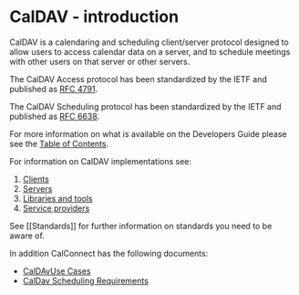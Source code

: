 # CalDAV - introduction

CalDAV is a calendaring and scheduling client/server protocol designed to allow users to access calendar data on a server, and to schedule meetings with other users on that server or other servers.

The CalDAV Access protocol has been standardized by the IETF and published as [RFC 4791](https://tools.ietf.org/html/rfc4791).

The CalDAV Scheduling protocol has been standardized by the IETF and published as [RFC 6638](https://tools.ietf.org/html/rfc6638).

For more information on what is available on the Developers Guide please see the [Table of Contents](Home).

For information on CalDAV implementations see:

1. [Clients](CalDAV-Client-Implementations)
1. [Servers](CalDAV-Server-Implementations)
1. [Libraries and tools](CalDAV-libraries)
1. [Service providers](CalDAV-services)

See [[Standards]] for further information on standards you need to be aware of.

In addition CalConnect has the following documents:

   *  [CalDAvUse Cases](http://www.calconnect.org/publications/caldavusecasesv1.0.pdf)
   *  [CalDav Scheduling Requirements](http://www.calconnect.org/publications/caldavschedulingrequirementsv1.1.pdf)
   